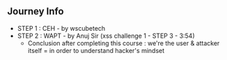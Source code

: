 ## Journey Info

- STEP 1 : CEH - by wscubetech
- STEP 2 : WAPT - by Anuj Sir (xss challenge 1 - STEP 3 - 3:54)
    - Conclusion after completing this course : we're the user & attacker itself = in order to understand hacker's mindset